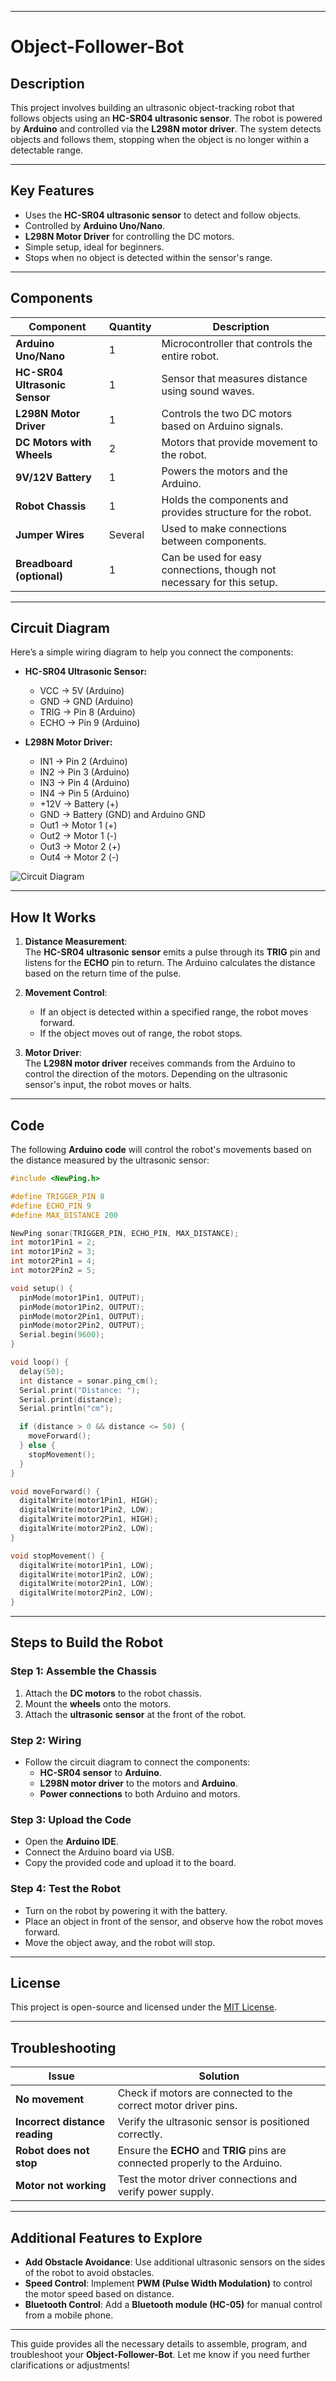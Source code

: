 

---

# **Object-Follower-Bot**

## **Description**  
This project involves building an ultrasonic object-tracking robot that follows objects using an **HC-SR04 ultrasonic sensor**. The robot is powered by **Arduino** and controlled via the **L298N motor driver**. The system detects objects and follows them, stopping when the object is no longer within a detectable range.

---

## **Key Features**
- Uses the **HC-SR04 ultrasonic sensor** to detect and follow objects.
- Controlled by **Arduino Uno/Nano**.
- **L298N Motor Driver** for controlling the DC motors.
- Simple setup, ideal for beginners.
- Stops when no object is detected within the sensor's range.

---

## **Components**

| **Component**            | **Quantity** | **Description**                                                        |
|--------------------------|--------------|------------------------------------------------------------------------|
| **Arduino Uno/Nano**      | 1            | Microcontroller that controls the entire robot.                        |
| **HC-SR04 Ultrasonic Sensor** | 1            | Sensor that measures distance using sound waves.                       |
| **L298N Motor Driver**    | 1            | Controls the two DC motors based on Arduino signals.                  |
| **DC Motors with Wheels** | 2            | Motors that provide movement to the robot.                             |
| **9V/12V Battery**        | 1            | Powers the motors and the Arduino.                                    |
| **Robot Chassis**         | 1            | Holds the components and provides structure for the robot.            |
| **Jumper Wires**          | Several      | Used to make connections between components.                           |
| **Breadboard (optional)** | 1            | Can be used for easy connections, though not necessary for this setup. |

---

## **Circuit Diagram**

Here’s a simple wiring diagram to help you connect the components:

- **HC-SR04 Ultrasonic Sensor:**
  - VCC → 5V (Arduino)
  - GND → GND (Arduino)
  - TRIG → Pin 8 (Arduino)
  - ECHO → Pin 9 (Arduino)

- **L298N Motor Driver:**
  - IN1 → Pin 2 (Arduino)
  - IN2 → Pin 3 (Arduino)
  - IN3 → Pin 4 (Arduino)
  - IN4 → Pin 5 (Arduino)
  - +12V → Battery (+)
  - GND → Battery (GND) and Arduino GND
  - Out1 → Motor 1 (+)
  - Out2 → Motor 1 (-)
  - Out3 → Motor 2 (+)
  - Out4 → Motor 2 (-)

![Circuit Diagram](circuit-diagram/diagram.png)

---

## **How It Works**
1. **Distance Measurement**:  
   The **HC-SR04 ultrasonic sensor** emits a pulse through its **TRIG** pin and listens for the **ECHO** pin to return. The Arduino calculates the distance based on the return time of the pulse.
   
2. **Movement Control**:  
   - If an object is detected within a specified range, the robot moves forward.
   - If the object moves out of range, the robot stops.

3. **Motor Driver**:  
   The **L298N motor driver** receives commands from the Arduino to control the direction of the motors. Depending on the ultrasonic sensor's input, the robot moves or halts.

---

## **Code**

The following **Arduino code** will control the robot's movements based on the distance measured by the ultrasonic sensor:

```cpp
#include <NewPing.h>

#define TRIGGER_PIN 8
#define ECHO_PIN 9
#define MAX_DISTANCE 200

NewPing sonar(TRIGGER_PIN, ECHO_PIN, MAX_DISTANCE);
int motor1Pin1 = 2; 
int motor1Pin2 = 3;
int motor2Pin1 = 4; 
int motor2Pin2 = 5;

void setup() {
  pinMode(motor1Pin1, OUTPUT);
  pinMode(motor1Pin2, OUTPUT);
  pinMode(motor2Pin1, OUTPUT);
  pinMode(motor2Pin2, OUTPUT);
  Serial.begin(9600);
}

void loop() {
  delay(50);
  int distance = sonar.ping_cm();
  Serial.print("Distance: ");
  Serial.print(distance);
  Serial.println("cm");

  if (distance > 0 && distance <= 50) {
    moveForward();
  } else {
    stopMovement();
  }
}

void moveForward() {
  digitalWrite(motor1Pin1, HIGH);
  digitalWrite(motor1Pin2, LOW);
  digitalWrite(motor2Pin1, HIGH);
  digitalWrite(motor2Pin2, LOW);
}

void stopMovement() {
  digitalWrite(motor1Pin1, LOW);
  digitalWrite(motor1Pin2, LOW);
  digitalWrite(motor2Pin1, LOW);
  digitalWrite(motor2Pin2, LOW);
}
```

---

## **Steps to Build the Robot**

### **Step 1: Assemble the Chassis**
1. Attach the **DC motors** to the robot chassis.
2. Mount the **wheels** onto the motors.
3. Attach the **ultrasonic sensor** at the front of the robot.

### **Step 2: Wiring**
- Follow the circuit diagram to connect the components:
  - **HC-SR04 sensor** to **Arduino**.
  - **L298N motor driver** to the motors and **Arduino**.
  - **Power connections** to both Arduino and motors.

### **Step 3: Upload the Code**
- Open the **Arduino IDE**.
- Connect the Arduino board via USB.
- Copy the provided code and upload it to the board.

### **Step 4: Test the Robot**
- Turn on the robot by powering it with the battery.
- Place an object in front of the sensor, and observe how the robot moves forward.
- Move the object away, and the robot will stop.

---

## **License**
This project is open-source and licensed under the [MIT License](LICENSE).

---

## **Troubleshooting**

| **Issue**                | **Solution**                                                       |
|--------------------------|---------------------------------------------------------------------|
| **No movement**           | Check if motors are connected to the correct motor driver pins.   |
| **Incorrect distance reading** | Verify the ultrasonic sensor is positioned correctly. |
| **Robot does not stop**   | Ensure the **ECHO** and **TRIG** pins are connected properly to the Arduino. |
| **Motor not working**     | Test the motor driver connections and verify power supply.       |

---

## **Additional Features to Explore**
- **Add Obstacle Avoidance**: Use additional ultrasonic sensors on the sides of the robot to avoid obstacles.
- **Speed Control**: Implement **PWM (Pulse Width Modulation)** to control the motor speed based on distance.
- **Bluetooth Control**: Add a **Bluetooth module (HC-05)** for manual control from a mobile phone.

---

This guide provides all the necessary details to assemble, program, and troubleshoot your **Object-Follower-Bot**. Let me know if you need further clarifications or adjustments!
